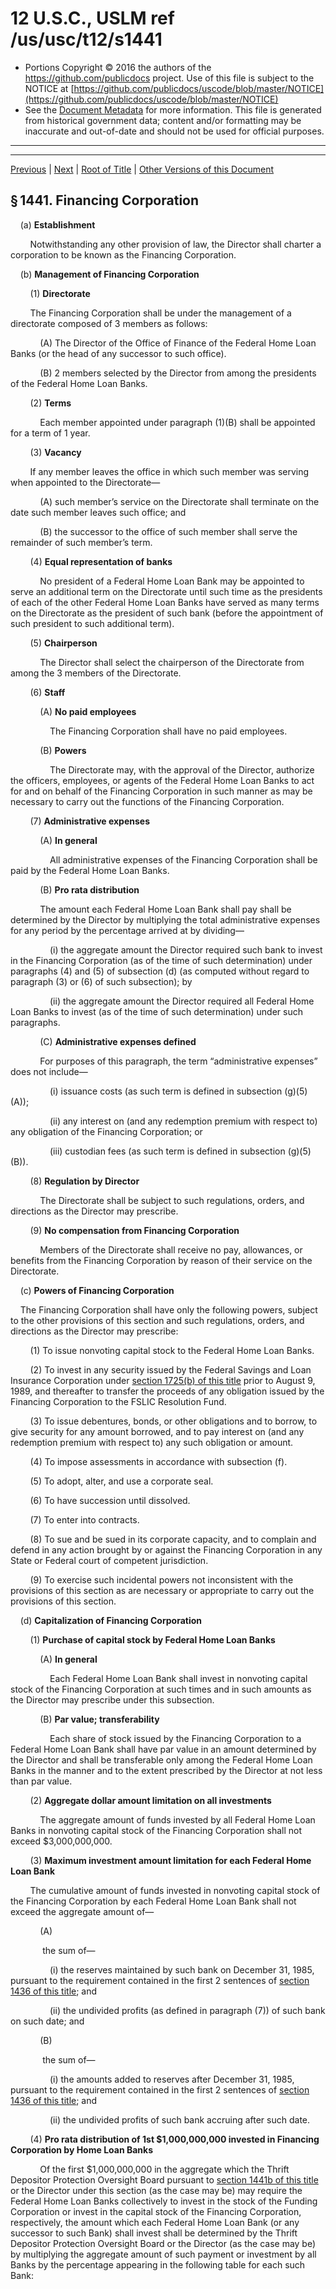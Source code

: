 ---
---

# 12 U.S.C., USLM ref /us/usc/t12/s1441

* Portions Copyright © 2016 the authors of the https://github.com/publicdocs project.
  Use of this file is subject to the NOTICE at [https://github.com/publicdocs/uscode/blob/master/NOTICE](https://github.com/publicdocs/uscode/blob/master/NOTICE)
* See the [Document Metadata](././../../../..//README.md) for more information.
  This file is generated from historical government data; content and/or formatting may be inaccurate and out-of-date and should not be used for official purposes.

----------
----------

[Previous](./../../../..//us/usc/t12/ch11/m__us_usc_t12_s1440a.md) | [Next](./../../../..//us/usc/t12/ch11/m__us_usc_t12_s1441a.md) | [Root of Title](./../../../../) | [Other Versions of this Document](https://publicdocs.github.io/go/links?ns=uslm&ref=%2Fus%2Fusc%2Ft12%2Fs1441)

## § 1441. Financing Corporation

    (a) __Establishment__ 

        Notwithstanding any other provision of law, the Director shall charter a corporation to be known as the Financing Corporation.

    (b) __Management of Financing Corporation__ 

        (1) __Directorate__ 

        The Financing Corporation shall be under the management of a directorate composed of 3 members as follows:

            (A) The Director of the Office of Finance of the Federal Home Loan Banks (or the head of any successor to such office).

            (B) 2 members selected by the Director from among the presidents of the Federal Home Loan Banks.

        (2) __Terms__ 

            Each member appointed under paragraph (1)(B) shall be appointed for a term of 1 year.

        (3) __Vacancy__ 

        If any member leaves the office in which such member was serving when appointed to the Directorate—

            (A) such member’s service on the Directorate shall terminate on the date such member leaves such office; and

            (B) the successor to the office of such member shall serve the remainder of such member’s term.

        (4) __Equal representation of banks__ 

            No president of a Federal Home Loan Bank may be appointed to serve an additional term on the Directorate until such time as the presidents of each of the other Federal Home Loan Banks have served as many terms on the Directorate as the president of such bank (before the appointment of such president to such additional term).

        (5) __Chairperson__ 

            The Director shall select the chairperson of the Directorate from among the 3 members of the Directorate.

        (6) __Staff__ 

            (A) __No paid employees__ 

                The Financing Corporation shall have no paid employees.

            (B) __Powers__ 

                The Directorate may, with the approval of the Director, authorize the officers, employees, or agents of the Federal Home Loan Banks to act for and on behalf of the Financing Corporation in such manner as may be necessary to carry out the functions of the Financing Corporation.

        (7) __Administrative expenses__ 

            (A) __In general__ 

                All administrative expenses of the Financing Corporation shall be paid by the Federal Home Loan Banks.

            (B) __Pro rata distribution__ 

            The amount each Federal Home Loan Bank shall pay shall be determined by the Director by multiplying the total administrative expenses for any period by the percentage arrived at by dividing—

                (i) the aggregate amount the Director required such bank to invest in the Financing Corporation (as of the time of such determination) under paragraphs (4) and (5) of subsection (d) (as computed without regard to paragraph (3) or (6) of such subsection); by

                (ii) the aggregate amount the Director required all Federal Home Loan Banks to invest (as of the time of such determination) under such paragraphs.

            (C) __Administrative expenses defined__ 

            For purposes of this paragraph, the term “administrative expenses” does not include—

                (i) issuance costs (as such term is defined in subsection (g)(5)(A));

                (ii) any interest on (and any redemption premium with respect to) any obligation of the Financing Corporation; or

                (iii) custodian fees (as such term is defined in subsection (g)(5)(B)).

        (8) __Regulation by Director__ 

            The Directorate shall be subject to such regulations, orders, and directions as the Director may prescribe.

        (9) __No compensation from Financing Corporation__ 

            Members of the Directorate shall receive no pay, allowances, or benefits from the Financing Corporation by reason of their service on the Directorate.

    (c) __Powers of Financing Corporation__ 

    The Financing Corporation shall have only the following powers, subject to the other provisions of this section and such regulations, orders, and directions as the Director may prescribe:

        (1) To issue nonvoting capital stock to the Federal Home Loan Banks.

        (2) To invest in any security issued by the Federal Savings and Loan Insurance Corporation under [section 1725(b) of this title][/us/usc/t12/s1725/b] prior to August 9, 1989, and thereafter to transfer the proceeds of any obligation issued by the Financing Corporation to the FSLIC Resolution Fund.

        (3) To issue debentures, bonds, or other obligations and to borrow, to give security for any amount borrowed, and to pay interest on (and any redemption premium with respect to) any such obligation or amount.

        (4) To impose assessments in accordance with subsection (f).

        (5) To adopt, alter, and use a corporate seal.

        (6) To have succession until dissolved.

        (7) To enter into contracts.

        (8) To sue and be sued in its corporate capacity, and to complain and defend in any action brought by or against the Financing Corporation in any State or Federal court of competent jurisdiction.

        (9) To exercise such incidental powers not inconsistent with the provisions of this section as are necessary or appropriate to carry out the provisions of this section.

    (d) __Capitalization of Financing Corporation__ 

        (1) __Purchase of capital stock by Federal Home Loan Banks__ 

            (A) __In general__ 

                Each Federal Home Loan Bank shall invest in nonvoting capital stock of the Financing Corporation at such times and in such amounts as the Director may prescribe under this subsection.

            (B) __Par value; transferability__ 

                Each share of stock issued by the Financing Corporation to a Federal Home Loan Bank shall have par value in an amount determined by the Director and shall be transferable only among the Federal Home Loan Banks in the manner and to the extent prescribed by the Director at not less than par value.

        (2) __Aggregate dollar amount limitation on all investments__ 

            The aggregate amount of funds invested by all Federal Home Loan Banks in nonvoting capital stock of the Financing Corporation shall not exceed $3,000,000,000.

        (3) __Maximum investment amount limitation for each Federal Home Loan Bank__ 

        The cumulative amount of funds invested in nonvoting capital stock of the Financing Corporation by each Federal Home Loan Bank shall not exceed the aggregate amount of—

            (A)

             the sum of—

                (i) the reserves maintained by such bank on December 31, 1985, pursuant to the requirement contained in the first 2 sentences of [section 1436 of this title][/us/usc/t12/s1436]; and

                (ii) the undivided profits (as defined in paragraph (7)) of such bank on such date; and

            (B)

             the sum of—

                (i) the amounts added to reserves after December 31, 1985, pursuant to the requirement contained in the first 2 sentences of [section 1436 of this title][/us/usc/t12/s1436]; and

                (ii) the undivided profits of such bank accruing after such date.

        (4) __Pro rata distribution of 1st $1,000,000,000 invested in Financing Corporation by Home Loan Banks__ 

            Of the first $1,000,000,000 in the aggregate which the Thrift Depositor Protection Oversight Board pursuant to [section 1441b of this title][/us/usc/t12/s1441b] or the Director under this section (as the case may be) may require the Federal Home Loan Banks collectively to invest in the stock of the Funding Corporation or invest in the capital stock of the Financing Corporation, respectively, the amount which each Federal Home Loan Bank (or any successor to such Bank) shall invest shall be determined by the Thrift Depositor Protection Oversight Board or the Director (as the case may be) by multiplying the aggregate amount of such payment or investment by all Banks by the percentage appearing in the following table for each such Bank:

<table>

              <tr>

                <td>   </td>

  </tr>

              <tr>

                <td> 

            Bank  </td>

                <td> 

            Percentage  </td>

  </tr>

              <tr>

                <td> 

            Federal Home Loan Bank of Boston  </td>

                <td> 

            1.8629  </td>

  </tr>

              <tr>

                <td> 

            Federal Home Loan Bank of New York  </td>

                <td> 

            9.1006  </td>

  </tr>

              <tr>

                <td> 

            Federal Home Loan Bank of Pittsburgh  </td>

                <td> 

            4.2702  </td>

  </tr>

              <tr>

                <td> 

            Federal Home Loan Bank of Atlanta  </td>

                <td> 

            14.4007  </td>

  </tr>

              <tr>

                <td> 

            Federal Home Loan Bank of Cincinnati  </td>

                <td> 

            8.2653  </td>

  </tr>

              <tr>

                <td> 

            Federal Home Loan Bank of Indianapolis  </td>

                <td> 

            5.2863  </td>

  </tr>

              <tr>

                <td> 

            Federal Home Loan Bank of Chicago  </td>

                <td> 

            9.6886  </td>

  </tr>

              <tr>

                <td> 

            Federal Home Loan Bank of Des Moines  </td>

                <td> 

            6.9301  </td>

  </tr>

              <tr>

                <td> 

            Federal Home Loan Bank of Dallas  </td>

                <td> 

            8.8181  </td>

  </tr>

              <tr>

                <td> 

            Federal Home Loan Bank of Topeka  </td>

                <td> 

            5.2706  </td>

  </tr>

              <tr>

                <td> 

            Federal Home Loan Bank of San Francisco  </td>

                <td> 

            19.9644  </td>

  </tr>

              <tr>

                <td> 

            Federal Home Loan Bank of Seattle  </td>

                <td> 

            6.1422  </td>

  </tr>

            </table>

        (5) __Pro rata distribution of amounts required to be invested in excess of $1,000,000,000__ 

        With respect to any amount in excess of the $1,000,000,000 amount referred to in paragraph (4) which the Director may require the Federal Home Loan Banks to invest in capital stock of the Financing Corporation under this subsection, the amount which each Federal Home Loan Bank (or any successor to such bank) shall invest shall be determined by the Director by multiplying such excess amount by the percentage arrived at by dividing—

            (A) the sum of the total assets (as of the most recent December 31) held by all Savings Association Insurance Fund members which are members of such bank; by

            (B) the sum of the total assets (as of such date) held by all Savings Association Insurance Fund members which are members of any Federal Home Loan Bank.

        (6) __Special provisions relating to maximum amount limitations__ 

            (A) __In general__ 

            If the amount any Federal Home Loan Bank is required to invest in capital stock of the Financing Corporation pursuant to a determination by the Director under paragraph (5) (or under subparagraph (B) of this paragraph) exceeds the maximum investment amount applicable with respect to such bank under paragraph (3) at the time of such determination (hereinafter in this paragraph referred to as the “excess amount”)—

                (i) the Director shall require each remaining Federal Home Loan Bank to invest (in addition to the amount determined under paragraph (5) for such remaining bank and subject to the maximum investment amount applicable with respect to such remaining bank under paragraph (3) at the time of such determination) in such capital stock on behalf of the bank in the amount determined under subparagraph (B);

                (ii) the Director shall require the bank to subsequently purchase the excess amount of capital stock from the remaining banks in the manner described in subparagraph (C); and

                (iii) the requirements contained in subparagraphs (D) and (E) relating to the use of net earnings shall apply to such bank until the bank has purchased all of the excess amount of capital stock.

            (B) __Allocation of excess amount among remaining Home Loan Banks__ 

            The amount each remaining Federal Home Loan Bank shall be required to invest under subparagraph (A)(i) is the amount determined by the Director by multiplying the excess amount by the percentage arrived at by dividing—

                (i) the amount of capital stock of the Financing Corporation held by such remaining bank at the time of such determination; by

                (ii) the aggregate amount of such stock held by all remaining banks at such time.

            (C) __Purchase procedure__ 

                The bank on whose behalf an investment in capital stock is made under subparagraph (A)(i) shall purchase, annually and at the issuance price, from each remaining bank an amount of such stock determined by the Director by multiplying the amount available for such purchases (at the time of such determination) by the percentage determined under subparagraph (B) with respect to such remaining bank until the aggregate amount of such capital stock has been purchased by the bank.

            (D) __Limitation on dividends__ 

                The amount of dividends which may be paid for any year by a bank on whose behalf an investment is made under subparagraph (A)(i) shall not exceed an amount equal to ½ of the net earnings of the bank for the year.

            (E) __Transfer to account for purchase of stock required__ 

                Of the net earnings for any year of a bank on whose behalf an investment is made under subparagraph (A)(i), such amount as is necessary to make the purchases of stock required under subparagraph (A)(ii) shall be placed in a reserve account (established in such manner as the Director shall prescribe by regulations) the balance in which shall be available only for such purchases.

        (7) __Undivided profits defined__ 

        For purposes of paragraph (3), the term “undivided profits” means retained earnings minus the sum of—

            (A) that portion required to be added to reserves maintained pursuant to the first two sentences of [section 1436 of this title][/us/usc/t12/s1436]; and

            (B) the dollar amounts held by the respective Federal Home Loan Banks in special dividend stabilization reserves on December 31, 1985, as determined under the following table:

<table>

              <tr>

                <td>   </td>

  </tr>

              <tr>

                <td> 

            Bank  </td>

                <td> 

            Dollar amount  </td>

  </tr>

              <tr>

                <td> 

            Federal Home Loan Bank of Boston  </td>

                <td> 

            $3.2 million  </td>

  </tr>

              <tr>

                <td> 

            Federal Home Loan Bank of New York  </td>

                <td> 

            7.7 million  </td>

  </tr>

              <tr>

                <td> 

            Federal Home Loan Bank of Pittsburgh  </td>

                <td> 

            5.2 million  </td>

  </tr>

              <tr>

                <td> 

            Federal Home Loan Bank of Atlanta  </td>

                <td> 

            12.3 million  </td>

  </tr>

              <tr>

                <td> 

            Federal Home Loan Bank of Cincinnati  </td>

                <td> 

            5.9 million  </td>

  </tr>

              <tr>

                <td> 

            Federal Home Loan Bank of Indianapolis  </td>

                <td> 

            37.4 million  </td>

  </tr>

              <tr>

                <td> 

            Federal Home Loan Bank of Chicago  </td>

                <td> 

            6.0 million  </td>

  </tr>

              <tr>

                <td> 

            Federal Home Loan Bank of Des Moines  </td>

                <td> 

            32.7 million  </td>

  </tr>

              <tr>

                <td> 

            Federal Home Loan Bank of Dallas  </td>

                <td> 

            45.0 million  </td>

  </tr>

              <tr>

                <td> 

            Federal Home Loan Bank of Topeka  </td>

                <td> 

            13.7 million  </td>

  </tr>

              <tr>

                <td> 

            Federal Home Loan Bank of San Francisco  </td>

                <td> 

            21.9 million  </td>

  </tr>

              <tr>

                <td> 

            Federal Home Loan Bank of Seattle  </td>

                <td> 

            33.6 million  </td>

  </tr>

            </table>

    (e) __Obligations of Financing Corporation__ 

        (1) __Limitation on amount of outstanding obligations__ 

        The aggregate amount of obligations of the Financing Corporation which may be outstanding at any time (as determined by the Director) shall not exceed the lesser of—

            (A)

             an amount equal to the greater of—

                (i) 5 times the amount of the nonvoting capital stock of the Financing Corporation which is outstanding at such time; or

                (ii) the sum of the face amounts (the amount of principal payable at maturity) of securities described in subsection (g)(2) which are held at such time in the segregated account established pursuant to such subsection; or

            (B) $10,825,000,000.

        (2) __Termination of borrowing authority__ 

            No obligation of the Financing Corporation shall be issued after December 12, 1991.

        (3) __Limitation on term of obligations__ 

        No obligation of the Financing Corporation may be issued which matures—

            (A) more than 30 years after the date of issue; or

            (B) after December 31, 2026.

        (4) __Investment of United States funds in obligations__ 

            Obligations issued under this section by the Financing Corporation with the approval of the Director shall be lawful investments, and may be accepted as security, for all fiduciary, trust, and public funds the investment or deposit of which shall be under the authority or control of the United States or any officer of the United States.

        (5) __Market for obligations__ 

            All persons having the power to invest in, sell, underwrite, purchase for their own accounts, accept as security, or otherwise deal in obligations of the Federal Home Loan Banks shall also have the power to do so with respect to obligations of the Financing Corporation.

        (6) __No full faith and credit of the United States__ 

            Obligations of the Financing Corporation and the interest payable on such obligations shall not be obligations of, or guaranteed as to principal or interest by, the Federal Home Loan Banks, the United States, or the FSLIC Resolution Fund and the obligations shall so plainly state.

        (7) __Tax exempt status__ 

            (A) __In general__ 

                Except as provided in subparagraph (B), obligations of the Financing Corporation shall be exempt from tax both as to principal and interest to the same extent as any obligation of a Federal Home Loan Bank is exempt from tax under [section 1433 of this title][/us/usc/t12/s1433].

            (B) __Exception__ 

                The Financing Corporation, like the Federal Home Loan Banks, shall be treated as an agency of the United States for purposes of the first sentence of [section 3124(b) of title 31][/us/usc/t31/s3124/b] (relating to determination of tax status of interest on obligations).

        (8) __Obligations are exempt securities__ 

            Notwithstanding paragraph (7), <sup>\[1\]</sup>  <sup><sup> 1 So in original. Probably should refer to paragraph (6) in view of the renumbering of paragraph (7) as (6) by [Pub. L. 101–73][/us/pl/101/73]. </sup></sup>  obligations of the Financing Corporation shall be deemed to be exempt securities (within the meaning of laws administered by the Securities and Exchange Commission) to the same extent as securities which are direct obligations of the United States or are guaranteed as to principal or interest by the United States.

        (9) __Minority participation in public offerings__ 

            The Chairperson of the Director  <sup>\[2\]</sup>  <sup><sup> 2 So in original. See 2008 Amendment note below. </sup></sup>  and the Directorate shall ensure that minority owned or controlled commercial banks, investment banking firms, underwriters, and bond counsels throughout the United States have an opportunity to participate to a significant degree in any public offering of obligations issued under this section.

    (f) __Sources of funds for interest payments; Financing Corporation assessment authority__ 

    The Financing Corporation shall obtain funds for anticipated interest payments, issuance costs, and custodial fees on obligations issued hereunder from the following sources:

        (1) __Preenactment assessments__ 

            The Financing Corporation assessments which were assessed on insured institutions pursuant to this section as in effect prior to August 9, 1989.

        (2) __New assessment authority__ 

            In addition to the amounts obtained pursuant to paragraph (1), the Financing Corporation, with the approval of the Board  <sup>\[3\]</sup>  <sup><sup> 3 See 2008 Amendment note below. </sup></sup>  of Directors of the Federal Deposit Insurance Corporation, shall assess against each insured depository institution an assessment (in the same manner as assessments are assessed against such institutions by the Federal Deposit Insurance Corporation under [section 1817 of this title][/us/usc/t12/s1817]).

        (3) __Receivership proceeds__ 

            To the extent the amounts available pursuant to paragraphs (1) and (2) are insufficient to cover the amount of interest payments, issuance costs, and custodial fees, and if the funds are not required by the Resolution Funding Corporation to provide funds for the Funding Corporation Principal Fund under [section 1441b of this title][/us/usc/t12/s1441b], the Federal Deposit Insurance Corporation shall transfer to the Financing Corporation, from the liquidating dividends and payments made on claims received by the FSLIC Resolution Fund (established under [section 1821a of this title][/us/usc/t12/s1821a]) from receiverships, the remaining amount of funds necessary for the Financing Corporation to make interest payments.

    (g) __Use and disposition of assets of Financing Corporation not invested in FSLIC__ 

        (1) __In general__ 

        Subject to such regulations, restrictions, and limitations as may be prescribed by the Director, assets of the Financing Corporation, which are not invested in capital certificates or capital stock issued by the Federal Savings and Loan Insurance Corporation under [section 1725(b)(1)(A) of this title][/us/usc/t12/s1725/b/1/A] before August 9, 1989, and after August 9, 1989, in capital certificates issued by the FSLIC Resolution Fund, shall be invested in—

            (A) direct obligations of the United States;

            (B) obligations, participations, or other instruments of, or issued by, the Federal National Mortgage Association or the Government National Mortgage Association;

            (C) mortgages, obligations, or other securities for sale by, or which have been disposed of by, the Federal Home Loan Mortgage Corporation under section 1454 or 1455 of this title; or

            (D) any other security in which it is lawful for fiduciary and trust funds to be invested under the laws of any State.

        (2) __Segregated account for zero coupon instruments held to assure payment of principal__ 

        The Financing Corporation shall invest in, and hold in a segregated account, noninterest bearing instruments—

            (A) which are securities described in paragraph (1); and

            (B) the total of the face amounts (the amount of principal payable at maturity) of which is approximately equal to the aggregate amount of principal on the obligations of the Financing Corporation,

            to assure the repayment of principal on obligations of the Financing Corporation. For purposes of the foregoing, the Financing Corporation shall be deemed to hold noninterest bearing instruments that it lends temporarily to primary United States Treasury dealers in order to enhance market liquidity and facilitate deliveries, provided that United States Treasury securities of equal or greater value have been delivered as collateral.

        (3) __Dollar amount limitation on investment in zero coupon instruments for segregated account__ 

            The aggregate amount invested by the Financing Corporation under paragraph (2) shall not exceed $2,200,000,000 (as determined on the basis of the purchase price).

        (4) __Exception for payment of issuance costs, interest, and custodian fees__ 

        Notwithstanding the requirements of paragraph (1), the assets of the Financing Corporation referred to in paragraph (1) which are not invested under paragraph (2) may be used to pay—

            (A) issuance costs;

            (B) any interest on (and any redemption premium with respect to) any obligation of the Financing Corporation; and

            (C) custodian fees.

        (5) __Definitions__ 

        For purposes of this subsection—

            (A) __Issuance costs__ 

            The term “issuance costs”—

                (i) means issuance fees and commissions incurred by the Financing Corporation in connection with the issuance or servicing of any obligation of the Financing Corporation; and

                (ii) includes legal and accounting expenses, trustee and fiscal and paying agent charges, costs incurred in connection with preparing and printing offering materials, and advertising expenses, to the extent that any such cost or expense is incurred by the Financing Corporation in connection with issuing any obligation.

            (B) __Custodian fees__ 

            The term “custodian fee” means—

                (i) any fee incurred by the Financing Corporation in connection with the transfer of any security to, or the maintenance of any security in, the segregated account established under paragraph (2); and

                (ii) any other expense incurred by the Financing Corporation in connection with the establishment or maintenance of such account.

    (h) __Miscellaneous provisions relating to Financing Corporation__ 

        (1) __Treatment for certain purposes__ 

            Except as provided in subsection (e)(8)(B), the Financing Corporation shall be treated as a Federal Home Loan Bank for purposes of sections 1433 and 1443 of this title.

        (2) __Federal Reserve banks as depositaries and fiscal agents__ 

            The Federal Reserve banks are authorized to act as depositaries for or fiscal agents or custodians of the Financing Corporation.

        (3) __Applicability of certain provisions relating to Government corporation__ 

            Notwithstanding the fact that no Government funds may be invested in the Financing Corporation, the Financing Corporation shall be treated, for purposes of sections 9105, <sup>\[4\]</sup>  <sup><sup> 4 See References in Text note below. </sup></sup>  9107, and 9108 of title 31, as a mixed-ownership Government corporation which has capital of the Government.

    (i) __Termination of Financing Corporation__ 

        (1) __In general__ 

        The Financing Corporation shall be dissolved, as soon as practicable, after the earlier of—

            (A) the maturity and full payment of all obligations issued by the Financing Corporation pursuant to this section; or

            (B) December 31, 2026.

        (2) __Director authority to conclude the affairs of Financing Corporation__ 

            Effective on the date of the dissolution of the Financing Corporation under paragraph (1), the Director may exercise, on behalf of the Financing Corporation, any power of the Financing Corporation which the Director determines to be necessary to settle and conclude the affairs of the Financing Corporation.

    (j) __Regulations__ 

        The Director may prescribe such regulations as may be necessary to carry out the provisions of this section, including regulations defining terms used in this section.

    (k) __Definitions__ 

    For purposes of this section, the following definitions shall apply:

        (1) __Directorate__ 

            The term “Directorate” means the directorate established in the manner provided in subsection (b)(1) to manage the Financing Corporation.

        (2) __Net earnings__ 

            The term “net earnings” means net earnings without reduction for any chargeoffs or expenses incurred by a Bank in connection with the purchase of capital stock of the Financing Corporation or the purchase of stock of the Funding Corporation required by the Thrift Depositor Protection Oversight Board under subsections (e) and (f) of [section 1441b of this title][/us/usc/t12/s1441b].

        (3) __Insured depository institution__ 

            The term “insured depository institution” has the same meaning as in [section 1813 of this title][/us/usc/t12/s1813]  <sup>\[5\]</sup>  <sup><sup> 5 So in original. Probably should be followed by a period. </sup></sup> 

([July 22, 1932, ch. 522, § 21][/us/act/1932-07-22/ch522/s21], as added [Pub. L. 100–86, title III, § 302][/us/pl/100/86/s302], Aug. 10, 1987, [101 Stat. 585][/us/stat/101/585]; amended [Pub. L. 101–73, title V, § 512][/us/pl/101/73/s512], title VII, §§ 701(b)(2), 713, Aug. 9, 1989, [103 Stat. 406][/us/stat/103/406], 412, 419; [Pub. L. 102–233, title I, § 104][/us/pl/102/233/s104], title III, § 302(b), Dec. 12, 1991, [105 Stat. 1762][/us/stat/105/1762], 1767; [Pub. L. 102–550, title XVI, § 1611(c)][/us/pl/102/550/s1611/c], Oct. 28, 1992, [106 Stat. 4090][/us/stat/106/4090]; [Pub. L. 104–208, div. A, title II, § 2703(a)][/us/pl/104/208/s2703/a], Sept. 30, 1996, [110 Stat. 3009–485][/us/stat/110/3009-485]; [Pub. L. 109–173, § 9(d)(2)][/us/pl/109/173/s9/d/2], Feb. 15, 2006, [119 Stat. 3616][/us/stat/119/3616]; [Pub. L. 110–289, div. A, title II, § 1204(6)][/us/pl/110/289/s1204/6], (8), (12), July 30, 2008, [122 Stat. 2786][/us/stat/122/2786].)

 __References in Text__ 

    [Section 1725 of this title][/us/usc/t12/s1725], referred to in subsecs. (c)(2), (e)(2)(A), and (g)(1), was repealed by [Pub. L. 101–73, title IV, § 407][/us/pl/101/73/s407], Aug. 9, 1989, [103 Stat. 363][/us/stat/103/363].

    [Section 9105 of title 31][/us/usc/t31/s9105], referred to in subsec. (h)(3), was amended generally by [Pub. L. 101–576, title III, § 305][/us/pl/101/576/s305], Nov. 15, 1990, [104 Stat. 2853][/us/stat/104/2853], and, as so amended, no longer contains provisions relating to mixed-ownership Government corporations having capital of the Government.

 __Prior Provisions__ 

    A prior section 1441, [act July 22, 1932, ch. 522, § 21][/us/act/1932-07-22/ch522/s21], [47 Stat. 738][/us/stat/47/738], related to unlawful acts and penalties, prior to repeal by [act June 25, 1948, ch. 645, § 21][/us/act/1948-06-25/ch645/s21], [62 Stat. 862][/us/stat/62/862], eff. Sept. 1, 1948. See sections 433, 493, 657, 659, 660, 709, 1006, 1014, and 2117 of Title 18, Crimes and Criminal Procedure.

 __Amendments__ 

    2008—[Pub. L. 110–289, § 1204(12)][/us/pl/110/289/s1204/12], substituted “Director” for “Federal Housing Finance Board” wherever appearing in subsecs. (a), (b)(1)(B), (6)(B), (7)(B), (8), (c), (d), (e)(1), (4), (9), (g), (i), and (j).

    Subsec. (b)(5). [Pub. L. 110–289, § 1204(6)][/us/pl/110/289/s1204/6], substituted “Director” for “Chairperson of the Federal Housing Finance Board”.

    Subsec. (f)(2). [Pub. L. 110–289, § 1204(8)][/us/pl/110/289/s1204/8], which directed amendment of the Federal Home Loan Bank Act (this chapter) by substituting “the Director” for “the Board” wherever appearing, was not executed to subsec. (f)(2) to reflect the probable intent of Congress.

    2006—Subsec. (f)(2). [Pub. L. 109–173, § 9(d)(2)(A)][/us/pl/109/173/s9/d/2/A], struck out before period at end “, except that—

    “(A) the assessments imposed on insured depository institutions with respect to any BIF-assessable deposit shall be assessed at a rate equal to ⅕ of the rate of the assessments imposed on insured depository institutions with respect to any SAIF-assessable deposit; and

    “(B) no limitation under clause (i) or (iii) of section 7(b)(2)(A) of the Federal Deposit Insurance Act shall apply for purposes of this paragraph.”

    Subsec. (k)(4). [Pub. L. 109–173, § 9(d)(2)(B)][/us/pl/109/173/s9/d/2/B], struck out heading and text of par. (4). Text read as follows:

    “(A) BIF-assessable deposits.—The term ‘BIF-assessable deposit’ means a deposit that is subject to assessment for purposes of the Bank Insurance Fund under the Federal Deposit Insurance Act (including a deposit that is treated as a deposit insured by the Bank Insurance Fund under section 5(d)(3) of the Federal Deposit Insurance Act).

    “(B) SAIF-assessable deposit.—The term ‘SAIF-assessable deposit’ has the meaning given to such term in section 2710 of the Deposit Insurance Funds Act of 1996.”

    1996—Subsec. (f)(2). [Pub. L. 104–208, § 2703(a)(1)(A)][/us/pl/104/208/s2703/a/1/A], in introductory provisions, substituted “In addition to the amounts obtained pursuant to paragraph (1),” for “To the extent the amounts available pursuant to paragraph (1) are insufficient to cover the amount of interest payments, issuance costs, and custodial fees,”, “insured depository institution” for “Savings Association Insurance Fund member”, and “against such institutions” for “against such members”.

    Subsec. (f)(2)(A) to (C). [Pub. L. 104–208, § 2703(a)(1)(B)][/us/pl/104/208/s2703/a/1/B], added subpars. (A) and (B) and struck out former subpars. (A) to (C) which read as follows:

    “(A) the sum of—

    “(i) the amount assessed under this paragraph; and

    “(ii) the amount assessed by the Funding Corporation under [section 1441b of this title][/us/usc/t12/s1441b];

    shall not exceed the amount authorized to be assessed against Savings Association Insurance Fund members pursuant to [section 1817 of this title][/us/usc/t12/s1817];

    “(B) the Financing Corporation shall have first priority to make the assessment; and

    “(C) the amount of the applicable assessment determined under such [section 1817 of this title][/us/usc/t12/s1817] shall be reduced by the sum described in subparagraph (A) of this paragraph.”

    Subsec. (k). [Pub. L. 104–208, § 2703(a)(2)(A)][/us/pl/104/208/s2703/a/2/A], substituted “section, the following definitions shall apply:” for “section—” in introductory provisions.

    Subsec. (k)(1). [Pub. L. 104–208, § 2703(a)(2)(B)][/us/pl/104/208/s2703/a/2/B], (C), redesignated par. (2) as (1) and struck out heading and text of former par. (1). Text read as follows: “The term ‘Savings Association Insurance Fund member’ means a savings association which is a Savings Association Insurance Fund member as defined by section 7(l) of the Federal Deposit Insurance Act.”

    Subsec. (k)(2) to (4). [Pub. L. 104–208, § 2703(a)(2)(C)][/us/pl/104/208/s2703/a/2/C], (D), added pars. (3) and (4) and redesignated former pars. (2) and (3) as (1) and (2), respectively.

    1992—Subsec. (e)(2). [Pub. L. 102–550][/us/pl/102/550] made technical amendment to reference to December 12, 1991, to correct reference to corresponding provisions of original act.

    1991—Subsec. (d)(4). [Pub. L. 102–233, § 302(b)][/us/pl/102/233/s302/b], substituted “Thrift Depositor Protection Oversight Board” for “Oversight Board” in two places.

    Subsec. (e)(2). [Pub. L. 102–233, § 104][/us/pl/102/233/s104], amended par. (2) generally, substituting provisions setting forth termination date of Financing Corporation borrowing authority for provisions relating to investment of proceeds of obligations of such Corporation.

    Subsec. (k)(3). [Pub. L. 102–233, § 302(b)][/us/pl/102/233/s302/b], substituted “Thrift Depositor Protection Oversight Board” for “Oversight Board”.

    1989—Subsec. (a). [Pub. L. 101–73, § 512(2)][/us/pl/101/73/s512/2], substituted “Federal Housing Finance Board” for “Board”.

    Subsec. (b)(1)(B). [Pub. L. 101–73, § 512(2)][/us/pl/101/73/s512/2], substituted “Federal Housing Finance Board” for “Federal Home Loan Bank Board”.

    Subsec. (b)(5). [Pub. L. 101–73, § 701(b)(2)][/us/pl/101/73/s701/b/2], substituted “Chairperson” for “Chairman”.

    [Pub. L. 101–73, § 512(2)][/us/pl/101/73/s512/2], substituted “Federal Housing Finance Board” for “Federal Home Loan Bank Board”.

    Subsecs. (b)(6)(B), (7)(B), (8), (c). [Pub. L. 101–73, § 512(2)][/us/pl/101/73/s512/2], substituted “Federal Housing Finance Board” for “Board” wherever appearing.

    Subsec. (c)(2). [Pub. L. 101–73, § 512(3)][/us/pl/101/73/s512/3], inserted “prior to August 9, 1989, and thereafter to transfer the proceeds of any obligation issued by the Financing Corporation to the FSLIC Resolution Fund”.

    Subsec. (c)(9). [Pub. L. 101–73, § 512(4)][/us/pl/101/73/s512/4], struck out “or [section 1725(b) of this title][/us/usc/t12/s1725/b]” after “with the provisions of this section”.

    Subsec. (d)(1). [Pub. L. 101–73, § 512(2)][/us/pl/101/73/s512/2], substituted “Federal Housing Finance Board” for “Board” wherever appearing.

    Subsec. (d)(4). [Pub. L. 101–73, § 512(5)][/us/pl/101/73/s512/5], amended generally the portion of par. (4) appearing before the table. Prior to amendment, such portion read as follows: “With respect to the first $1,000,000,000 which the Board may require the Federal Home Loan Banks to invest in capital stock of the Financing Corporation under this subsection, the amount which each Federal Home Loan Bank (or any successor to such bank) shall invest shall be determined by the Board by applying to the total amount of such investment by all such banks the percentage appearing in the following table for each such bank:”.

    Subsec. (d)(5). [Pub. L. 101–73, § 512(6)][/us/pl/101/73/s512/6], substituted “the $1,000,000,000 amount referred to in paragraph (4) which the Federal Housing Finance Board” for “$1,000,000,000 which the Board”.

    [Pub. L. 101–73, § 512(2)][/us/pl/101/73/s512/2], substituted “by the Federal Housing Finance Board” for “by the Board”.

    Subsec. (d)(5)(A), (B). [Pub. L. 101–73, § 512(1)][/us/pl/101/73/s512/1], which directed the amendment of this section by substituting “Savings Association Insurance Fund member” for “insured institution” wherever appearing, was executed by substituting “Savings Association Insurance Fund members” for “insured institutions”, as the probable intent of Congress.

    Subsec. (d)(6)(A). [Pub. L. 101–73, § 512(2)][/us/pl/101/73/s512/2], substituted “Federal Housing Finance Board” for “Board” in introductory provisions and in cls. (i) and (ii).

    Subsec. (d)(6)(A)(iii). [Pub. L. 101–73, § 512(7)][/us/pl/101/73/s512/7], struck out “available for dividends” after “use of net earnings”.

    Subsec. (d)(6)(B), (C). [Pub. L. 101–73, § 512(2)][/us/pl/101/73/s512/2], substituted “Federal Housing Finance Board” for “Board”.

    Subsec. (d)(6)(D). [Pub. L. 101–73, § 512(8)][/us/pl/101/73/s512/8], struck out “available for dividends” after “net earnings”.

    Subsec. (d)(6)(E). [Pub. L. 101–73, § 512(9)][/us/pl/101/73/s512/9], struck out “available for dividends” after “Of the net earnings”.

    [Pub. L. 101–73, § 512(2)][/us/pl/101/73/s512/2], substituted “Federal Housing Finance Board” for “Board”.

    Subsec. (d)(6)(F). [Pub. L. 101–73, § 512(10)][/us/pl/101/73/s512/10], struck out subpar. (F) which defined “net earnings available for dividends”.

    Subsec. (e)(1). [Pub. L. 101–73, § 512(2)][/us/pl/101/73/s512/2], substituted “Federal Housing Finance Board” for “Board”.

    Subsec. (e)(2). [Pub. L. 101–73, § 512(12)(A)][/us/pl/101/73/s512/12/A], redesignated par. (3) as (2) and struck out former par. (2) which set an annual limit on net new borrowing by the Financing Corporation.

    [Pub. L. 101–73, § 512(11)][/us/pl/101/73/s512/11], which directed amendment of par. (2)(A), was executed, as the probable intent of Congress, to the introductory text of par. (2), to par. (2)(A), and to par. (2)(B), as follows: striking out “used to” after “issued by the Financing Corporation” in the introductory text, inserting “used to” before “purchase” and inserting “prior to August 9, 1989, and thereafter transferred to the FSLIC Resolution Fund” before “; or” in subpar. (A), and by inserting “used to” before “refund” in subpar. (B).

    [Pub. L. 101–73, § 512(2)][/us/pl/101/73/s512/2], substituted “Federal Housing Finance Board” for “Board”.

    Subsec. (e)(3). [Pub. L. 101–73, § 512(12)(A)][/us/pl/101/73/s512/12/A], redesignated par. (4) as (3). Former par. (3) redesignated (2).

    Subsec. (e)(4). [Pub. L. 101–73, § 512(2)][/us/pl/101/73/s512/2], (12)(A), redesignated par. (5) as (4) and substituted “Federal Housing Finance Board” for “Board”. Former par. (4) redesignated (3).

    Subsec. (e)(5). [Pub. L. 101–73, § 512(12)(A)][/us/pl/101/73/s512/12/A], redesignated par. (6) as (5). Former par. (5) redesignated (4).

    Subsec. (e)(6). [Pub. L. 101–73, § 512(12)][/us/pl/101/73/s512/12], redesignated par. (7) as (6) and substituted “FSLIC Resolution Fund” for “Federal Savings and Loan Insurance Corporation”. Former par. (6) redesignated (5).

    Subsec. (e)(7), (8). [Pub. L. 101–73, § 512(12)(A)][/us/pl/101/73/s512/12/A], redesignated pars. (8) and (9) as (7) and (8), respectively. Former par. (7) redesignated (6).

    Subsec. (e)(9), (10). [Pub. L. 101–73][/us/pl/101/73], §§ 512(2), (12)(A), 701(b)(2), redesignated par. (10) as (9) and substituted “Chairperson” for “Chairman” and “Federal Housing Finance Board” for “Board”. Former par. (9) redesignated (8).

    Subsec. (f). [Pub. L. 101–73, § 512(13)][/us/pl/101/73/s512/13], amended subsec. (f) generally, substituting provisions enumerating various sources from which Financing Corporation shall obtain funds for anticipated interest payments, issuance costs, and custodial fees on obligations issued from preenactment assessments, new assessment authority, and receivership proceeds, for former provisions which had outlined assessment authority of Financing Corporation, setting up supplementary assessment authority, setting limits on total amount assessed, and providing for termination assessments.

    Subsec. (g)(1). [Pub. L. 101–73, § 512(14)][/us/pl/101/73/s512/14], inserted reference to before August 9, 1989, and after August 9, 1989, in capital certificates issued by the FSLIC Resolution Fund.

    [Pub. L. 101–73, § 512(2)][/us/pl/101/73/s512/2], substituted “Federal Housing Finance Board” for “Board”.

    Subsec. (g)(2). [Pub. L. 101–73, § 512(15)][/us/pl/101/73/s512/15], inserted at end “For purposes of the foregoing, the Financing Corporation shall be deemed to hold noninterest bearing instruments that it lends temporarily to primary United States Treasury dealers in order to enhance market liquidity and facilitate deliveries, provided that United States Treasury securities of equal or greater value have been delivered as collateral.”

    Subsec. (i). [Pub. L. 101–73, § 713][/us/pl/101/73/s713], redesignated subsec. (j) as (i) and struck out former subsec. (i) which related to Federal Savings and Loan Insurance Corporation Industry Advisory Committee.

    Subsec. (i)(1)(A). [Pub. L. 101–73, § 512(16)][/us/pl/101/73/s512/16], added subpar. (A) and struck out former subpar. (A) which read as follows: “the date by which all stock purchased by the Financing Corporation in the Federal Savings and Loan Insurance Corporation has been retired; or”.

    Subsec. (i)(2). [Pub. L. 101–73, § 512(2)][/us/pl/101/73/s512/2], substituted “Federal Housing Finance Board” for “Board” wherever appearing.

    Subsec. (j). [Pub. L. 101–73, § 713][/us/pl/101/73/s713], redesignated subsec. (k) as (j). Former subsec. (j) redesignated (i).

    [Pub. L. 101–73, § 512(2)][/us/pl/101/73/s512/2], substituted “Federal Housing Finance Board” for “Board”.

    Subsec. (k). [Pub. L. 101–73, § 713][/us/pl/101/73/s713], redesignated subsec. (l) as (k). Former subsec. (k) redesignated (j).

    Subsec. (k)(1). [Pub. L. 101–73, § 512(17)(A)][/us/pl/101/73/s512/17/A], substituted definition of “Savings Association Insurance Fund member” for definition of “insured institution”.

    Subsec. (k)(2). [Pub. L. 101–73, § 512(17)(B)][/us/pl/101/73/s512/17/B], redesignated par. (3) as (2) and struck out former par. (2) which defined “insured member”.

    Subsec. (k)(3), (4). [Pub. L. 101–73, § 512(10)][/us/pl/101/73/s512/10], (17)(B), added par. (4) and redesignated pars. (3) and (4) as (2) and (3), respectively.

    Subsec. (l). [Pub. L. 101–73, § 713][/us/pl/101/73/s713], redesignated subsec. (l) as (k).

 __Effective Date of 2006 Amendment__ 

    Amendment by [Pub. L. 109–173][/us/pl/109/173] effective Mar. 31, 2006, see [section 9(j) of Pub. L. 109–173][/us/pl/109/173/s9/j], set out as a note under [section 24 of this title][/us/usc/t12/s24].

 __Effective and Termination Dates of 1996 Amendment__ 

[Pub. L. 104–208, div. A, title II, § 2703(c)][/us/pl/104/208/s2703/c], Sept. 30, 1996, [110 Stat. 3009–485][/us/stat/110/3009-485], provided that:

>     “(1)  __In general__  __.—__ 

>     Subsections (a) \[amending this section\] and (c) \[probably should be (b), amending [section 1817 of this title][/us/usc/t12/s1817]\] and the amendments made by such subsections shall apply with respect to semiannual periods which begin after December 31, 1996.

>     “(2)  __Termination of certain assessment rates__  __.—__ 

>     Subparagraph (A) of section 21(f)(2) of the Federal Home Loan Bank Act \[subsec. (f)(2) of this section\] (as amended by subsection (a)) shall not apply after the earlier of—

>         “(A) December 31, 1999; or

>         “(B) the date as of which the last savings association ceases to exist.”

 __Effective Date of 1992 Amendment__ 

[Pub. L. 102–550, title XVI, § 1618][/us/pl/102/550/s1618], Oct. 28, 1992, [106 Stat. 4097][/us/stat/106/4097], provided that: 

> “Except as otherwise provided by a specific provision of this subtitle \[subtitle B (§§ 1611–1618) of title XVI of [Pub. L. 102–550][/us/pl/102/550], amending this section, sections 1441a, 1441b, 1821, 3345, and 3348 of this title and provisions set out as a note under [section 1441a of this title][/us/usc/t12/s1441a]\], the amendments made by this subtitle to the Resolution Trust Corporation Refinancing, Restructuring, and Improvement Act of 1991 \[[Pub. L. 102–233][/us/pl/102/233]; see Short Title of 1991 Amendment note set out under [section 1421 of this title][/us/usc/t12/s1421]\] and the Federal Home Loan Bank Act \[[12 U.S.C. 1421][/us/usc/t12/s1421] et seq.\] shall take effect as if such amendments had been included in the Resolution Trust Corporation Refinancing, Restructuring, and Improvement Act of 1991 \[[Pub. L. 102–233][/us/pl/102/233]\] as of the date of the enactment of such Act \[Dec. 12, 1991\].”

 __Effective Date of 1991 Amendment__ 

[Pub. L. 102–233, title III, § 318][/us/pl/102/233/s318], Dec. 12, 1991, [105 Stat. 1773][/us/stat/105/1773], provided that: 

> “The effective date of the Resolution Trust Corporation Thrift Depositor Protection Reform Act of 1991 \[title III of [Pub. L. 102–233][/us/pl/102/233], amending this section, sections 1441a, 1441b, 1786, 1818, 1821, 1833b, and 1833e of this title, sections 5313 and 5314 of Title 5, Government Organization and Employees, and section 11 of the Inspector General Act of 1978, [Pub. L. 95–452][/us/pl/95/452], set out in the Appendix to Title 5, enacting provisions set out as notes under [section 1441a of this title][/us/usc/t12/s1441a], and amending provisions set out as notes under sections 1437 and 1441a of this title\] shall be February 1, 1992.”

 __Transfer of Functions__ 

    Federal Savings and Loan Insurance Corporation abolished and functions transferred, see sections 401 to 406 of [Pub. L. 101–73][/us/pl/101/73], set out as a note under [section 1437 of this title][/us/usc/t12/s1437].

 __Abolition of Thrift Depositor Protection Oversight Board__ 

    Thrift Depositor Protection Oversight Board abolished, see section 14(a)–(d) of [Pub. L. 105–216][/us/pl/105/216], formerly set out as a note under [section 1441a of this title][/us/usc/t12/s1441a].

 __Prohibition on Deposit Shifting__ 

[Pub. L. 104–208, div. A, title II, § 2703(d)][/us/pl/104/208/s2703/d], Sept. 30, 1996, [110 Stat. 3009–486][/us/stat/110/3009-486], provided that:

>     “(1)  __In general__  __.—__ 

>     Effective as of the date of the enactment of this Act \[Sept. 30, 1996\] and ending on the date provided in subsection (c)(2) of this section \[set out as a note above\], the Comptroller of the Currency, the Board of Directors of the Federal Deposit Insurance Corporation, the Board of Governors of the Federal Reserve System, and the Director of the Office of Thrift Supervision shall take appropriate actions, including enforcement actions, denial of applications, or imposition of entrance and exit fees as if such transactions qualified as conversion transactions pursuant to section 5(d) of the Federal Deposit Insurance Act \[[12 U.S.C. 1815(d)][/us/usc/t12/s1815/d]\], to prevent insured depository institutions and depository institution holding companies from facilitating or encouraging the shifting of deposits from SAIF-assessable deposits to BIF-assessable deposits (as defined in section 21(k) of the Federal Home Loan Bank Act \[[12 U.S.C. 1441(k)][/us/usc/t12/s1441/k]\]) for the purpose of evading the assessments imposed on insured depository institutions with respect to SAIF-assessable deposits under section 7(b) of the Federal Deposit Insurance Act \[[12 U.S.C. 1817(b)][/us/usc/t12/s1817/b]\] and section 21(f)(2) of the Federal Home Loan Bank Act \[[12 U.S.C. 1441(f)(2)][/us/usc/t12/s1441/f/2]\].

>     “(2)  __Regulations__  __.—__ 

>     The Board of Directors of the Federal Deposit Insurance Corporation may issue regulations, including regulations defining terms used in paragraph (1), to prevent the shifting of deposits described in such paragraph.

>     “(3)  __Rule of construction__  __.—__ 

>     No provision of this subsection shall be construed as prohibiting conduct or activity of any insured depository institution which—

>         “(A) is undertaken in the ordinary course of business of such depository institution; and

>         “(B) is not directed towards the depositors of an insured depository institution affiliate (as defined in section 2(k) of the Bank Holding Company Act of 1956 \[[12 U.S.C. 1841(k)][/us/usc/t12/s1841/k]\]) of such depository institution.”

 __State Cooperative Banks Deemed Insured Institutions Under Subsection (f)(4)(F)__ 

    [Pub. L. 100–202, § 101(f)][/us/pl/100/202/s101/f] \[title III, § 301\], Dec. 22, 1987, [101 Stat. 1329–187][/us/stat/101/1329-187], 1329–211, provided that any cooperative bank established under the law of any State which was directed by the State banking authority to obtain Federal deposit insurance between Jan. 1, 1985, and Jan. 1, 1987, would be deemed to be an insured institution described in [12 U.S.C. 1441(f)(4)(F)][/us/usc/t12/s1441/f/4/F].

 __Sunset and Savings Provision__ 

[Pub. L. 100–86, title IV, § 416][/us/pl/100/86/s416], Aug. 10, 1987, [101 Stat. 623][/us/stat/101/623], provided that:

>     “(a)  __In General__  __.—__ 

>     The following provisions shall cease to be effective on the date that a notice is published in the Federal Register by the Financing Corporation pursuant to subsection (b):

>         “(1)

>          Paragraphs (2), (3), and (5) of—

>             “(A) section 9(a) of the Home Owners’ Loan Act of 1933 \[[12 U.S.C. 1467(a)(2)][/us/usc/t12/s1467/a/2], (3), (5)\]; and

>             “(B) section 415(a) of the National Housing Act \[[12 U.S.C. 1730h(a)(2)][/us/usc/t12/s1730h/a/2], (3), (5)\],

    (as added by subsections (a) and (b), respectively, of [section 402 of this title][/us/usc/t12/s402]).

    “(2) Section 10 of the Home Owners’ Loan Act of 1933 \[[12 U.S.C. 1467a][/us/usc/t12/s1467a]\] and section 416 of the National Housing Act \[[12 U.S.C. 1730i][/us/usc/t12/s1730i]\] (as added by subsections (a) and (b), respectively, of [section 404 of this title][/us/usc/t12/s404]).

    “(3) Paragraph (6) of section 406(f) of the National Housing Act \[[12 U.S.C. 1729(f)(6)][/us/usc/t12/s1729/f/6]\] (as added by [section 405 of this title][/us/usc/t12/s405]).

    “(4) Section 22A of the Federal Home Loan Bank Act \[[12 U.S.C. 1442a][/us/usc/t12/s1442a]\] (as added by [section 407(d) of this title][/us/usc/t12/s407/d]).

    “(5) [Section 411 of this title][/us/usc/t12/s411] \[[12 U.S.C. 1437][/us/usc/t12/s1437] note\].

    “(b) Notice of Completion of Net New Borrowing by Financing Corporation.—When the Financing Corporation established pursuant to section 21 of the Federal Home Loan Bank Act \[[12 U.S.C. 1441][/us/usc/t12/s1441]\] has completed all net new borrowing under such section, the Financing Corporation shall publish a notice of such fact in the Federal Register. \[Notice that the Financing Corporation had completed all net new borrowings and would issue no additional obligations after Dec. 12, 1991, was published Mar. 30, 1992, 57 F.R. 10763.\]

    “(c) Savings Provision.—The termination by subsection (a) of the effectiveness of any provision described in such subsection shall not be construed to affect or limit any authority of the Federal Home Loan Bank Board or the Federal Savings and Loan Insurance Corporation to prescribe any regulation or engage in any activity with respect to any association or insured institution under any other provision of law.”

----------

[Previous](./../../../..//us/usc/t12/ch11/m__us_usc_t12_s1440a.md) | [Next](./../../../..//us/usc/t12/ch11/m__us_usc_t12_s1441a.md) | [Root of Title](./../../../../) | [Other Versions of this Document](https://publicdocs.github.io/go/links?ns=uslm&ref=%2Fus%2Fusc%2Ft12%2Fs1441)

----------
----------

[/us/usc/t12/s1725/b]: https://publicdocs.github.io/go/links?ns=uslm&ref=%2Fus%2Fusc%2Ft12%2Fs1725%2Fb
[/us/usc/t12/s1436]: https://publicdocs.github.io/go/links?ns=uslm&ref=%2Fus%2Fusc%2Ft12%2Fs1436
[/us/usc/t12/s1436]: https://publicdocs.github.io/go/links?ns=uslm&ref=%2Fus%2Fusc%2Ft12%2Fs1436
[/us/usc/t12/s1441b]: https://publicdocs.github.io/go/links?ns=uslm&ref=%2Fus%2Fusc%2Ft12%2Fs1441b
[/us/usc/t12/s1436]: https://publicdocs.github.io/go/links?ns=uslm&ref=%2Fus%2Fusc%2Ft12%2Fs1436
[/us/usc/t12/s1433]: https://publicdocs.github.io/go/links?ns=uslm&ref=%2Fus%2Fusc%2Ft12%2Fs1433
[/us/usc/t31/s3124/b]: https://publicdocs.github.io/go/links?ns=uslm&ref=%2Fus%2Fusc%2Ft31%2Fs3124%2Fb
[/us/pl/101/73]: https://publicdocs.github.io/go/links?ns=uslm&ref=%2Fus%2Fpl%2F101%2F73
[/us/usc/t12/s1817]: https://publicdocs.github.io/go/links?ns=uslm&ref=%2Fus%2Fusc%2Ft12%2Fs1817
[/us/usc/t12/s1441b]: https://publicdocs.github.io/go/links?ns=uslm&ref=%2Fus%2Fusc%2Ft12%2Fs1441b
[/us/usc/t12/s1821a]: https://publicdocs.github.io/go/links?ns=uslm&ref=%2Fus%2Fusc%2Ft12%2Fs1821a
[/us/usc/t12/s1725/b/1/A]: https://publicdocs.github.io/go/links?ns=uslm&ref=%2Fus%2Fusc%2Ft12%2Fs1725%2Fb%2F1%2FA
[/us/usc/t12/s1441b]: https://publicdocs.github.io/go/links?ns=uslm&ref=%2Fus%2Fusc%2Ft12%2Fs1441b
[/us/usc/t12/s1813]: https://publicdocs.github.io/go/links?ns=uslm&ref=%2Fus%2Fusc%2Ft12%2Fs1813
[/us/act/1932-07-22/ch522/s21]: https://publicdocs.github.io/go/links?ns=uslm&ref=%2Fus%2Fact%2F1932-07-22%2Fch522%2Fs21
[/us/pl/100/86/s302]: https://publicdocs.github.io/go/links?ns=uslm&ref=%2Fus%2Fpl%2F100%2F86%2Fs302
[/us/stat/101/585]: https://publicdocs.github.io/go/links?ns=uslm&ref=%2Fus%2Fstat%2F101%2F585
[/us/pl/101/73/s512]: https://publicdocs.github.io/go/links?ns=uslm&ref=%2Fus%2Fpl%2F101%2F73%2Fs512
[/us/stat/103/406]: https://publicdocs.github.io/go/links?ns=uslm&ref=%2Fus%2Fstat%2F103%2F406
[/us/pl/102/233/s104]: https://publicdocs.github.io/go/links?ns=uslm&ref=%2Fus%2Fpl%2F102%2F233%2Fs104
[/us/stat/105/1762]: https://publicdocs.github.io/go/links?ns=uslm&ref=%2Fus%2Fstat%2F105%2F1762
[/us/pl/102/550/s1611/c]: https://publicdocs.github.io/go/links?ns=uslm&ref=%2Fus%2Fpl%2F102%2F550%2Fs1611%2Fc
[/us/stat/106/4090]: https://publicdocs.github.io/go/links?ns=uslm&ref=%2Fus%2Fstat%2F106%2F4090
[/us/pl/104/208/s2703/a]: https://publicdocs.github.io/go/links?ns=uslm&ref=%2Fus%2Fpl%2F104%2F208%2Fs2703%2Fa
[/us/stat/110/3009-485]: https://publicdocs.github.io/go/links?ns=uslm&ref=%2Fus%2Fstat%2F110%2F3009-485
[/us/pl/109/173/s9/d/2]: https://publicdocs.github.io/go/links?ns=uslm&ref=%2Fus%2Fpl%2F109%2F173%2Fs9%2Fd%2F2
[/us/stat/119/3616]: https://publicdocs.github.io/go/links?ns=uslm&ref=%2Fus%2Fstat%2F119%2F3616
[/us/pl/110/289/s1204/6]: https://publicdocs.github.io/go/links?ns=uslm&ref=%2Fus%2Fpl%2F110%2F289%2Fs1204%2F6
[/us/stat/122/2786]: https://publicdocs.github.io/go/links?ns=uslm&ref=%2Fus%2Fstat%2F122%2F2786
[/us/usc/t12/s1725]: https://publicdocs.github.io/go/links?ns=uslm&ref=%2Fus%2Fusc%2Ft12%2Fs1725
[/us/pl/101/73/s407]: https://publicdocs.github.io/go/links?ns=uslm&ref=%2Fus%2Fpl%2F101%2F73%2Fs407
[/us/stat/103/363]: https://publicdocs.github.io/go/links?ns=uslm&ref=%2Fus%2Fstat%2F103%2F363
[/us/usc/t31/s9105]: https://publicdocs.github.io/go/links?ns=uslm&ref=%2Fus%2Fusc%2Ft31%2Fs9105
[/us/pl/101/576/s305]: https://publicdocs.github.io/go/links?ns=uslm&ref=%2Fus%2Fpl%2F101%2F576%2Fs305
[/us/stat/104/2853]: https://publicdocs.github.io/go/links?ns=uslm&ref=%2Fus%2Fstat%2F104%2F2853
[/us/act/1932-07-22/ch522/s21]: https://publicdocs.github.io/go/links?ns=uslm&ref=%2Fus%2Fact%2F1932-07-22%2Fch522%2Fs21
[/us/stat/47/738]: https://publicdocs.github.io/go/links?ns=uslm&ref=%2Fus%2Fstat%2F47%2F738
[/us/act/1948-06-25/ch645/s21]: https://publicdocs.github.io/go/links?ns=uslm&ref=%2Fus%2Fact%2F1948-06-25%2Fch645%2Fs21
[/us/stat/62/862]: https://publicdocs.github.io/go/links?ns=uslm&ref=%2Fus%2Fstat%2F62%2F862
[/us/pl/110/289/s1204/12]: https://publicdocs.github.io/go/links?ns=uslm&ref=%2Fus%2Fpl%2F110%2F289%2Fs1204%2F12
[/us/pl/110/289/s1204/6]: https://publicdocs.github.io/go/links?ns=uslm&ref=%2Fus%2Fpl%2F110%2F289%2Fs1204%2F6
[/us/pl/110/289/s1204/8]: https://publicdocs.github.io/go/links?ns=uslm&ref=%2Fus%2Fpl%2F110%2F289%2Fs1204%2F8
[/us/pl/109/173/s9/d/2/A]: https://publicdocs.github.io/go/links?ns=uslm&ref=%2Fus%2Fpl%2F109%2F173%2Fs9%2Fd%2F2%2FA
[/us/pl/109/173/s9/d/2/B]: https://publicdocs.github.io/go/links?ns=uslm&ref=%2Fus%2Fpl%2F109%2F173%2Fs9%2Fd%2F2%2FB
[/us/pl/104/208/s2703/a/1/A]: https://publicdocs.github.io/go/links?ns=uslm&ref=%2Fus%2Fpl%2F104%2F208%2Fs2703%2Fa%2F1%2FA
[/us/pl/104/208/s2703/a/1/B]: https://publicdocs.github.io/go/links?ns=uslm&ref=%2Fus%2Fpl%2F104%2F208%2Fs2703%2Fa%2F1%2FB
[/us/usc/t12/s1441b]: https://publicdocs.github.io/go/links?ns=uslm&ref=%2Fus%2Fusc%2Ft12%2Fs1441b
[/us/usc/t12/s1817]: https://publicdocs.github.io/go/links?ns=uslm&ref=%2Fus%2Fusc%2Ft12%2Fs1817
[/us/usc/t12/s1817]: https://publicdocs.github.io/go/links?ns=uslm&ref=%2Fus%2Fusc%2Ft12%2Fs1817
[/us/pl/104/208/s2703/a/2/A]: https://publicdocs.github.io/go/links?ns=uslm&ref=%2Fus%2Fpl%2F104%2F208%2Fs2703%2Fa%2F2%2FA
[/us/pl/104/208/s2703/a/2/B]: https://publicdocs.github.io/go/links?ns=uslm&ref=%2Fus%2Fpl%2F104%2F208%2Fs2703%2Fa%2F2%2FB
[/us/pl/104/208/s2703/a/2/C]: https://publicdocs.github.io/go/links?ns=uslm&ref=%2Fus%2Fpl%2F104%2F208%2Fs2703%2Fa%2F2%2FC
[/us/pl/102/550]: https://publicdocs.github.io/go/links?ns=uslm&ref=%2Fus%2Fpl%2F102%2F550
[/us/pl/102/233/s302/b]: https://publicdocs.github.io/go/links?ns=uslm&ref=%2Fus%2Fpl%2F102%2F233%2Fs302%2Fb
[/us/pl/102/233/s104]: https://publicdocs.github.io/go/links?ns=uslm&ref=%2Fus%2Fpl%2F102%2F233%2Fs104
[/us/pl/102/233/s302/b]: https://publicdocs.github.io/go/links?ns=uslm&ref=%2Fus%2Fpl%2F102%2F233%2Fs302%2Fb
[/us/pl/101/73/s512/2]: https://publicdocs.github.io/go/links?ns=uslm&ref=%2Fus%2Fpl%2F101%2F73%2Fs512%2F2
[/us/pl/101/73/s512/2]: https://publicdocs.github.io/go/links?ns=uslm&ref=%2Fus%2Fpl%2F101%2F73%2Fs512%2F2
[/us/pl/101/73/s701/b/2]: https://publicdocs.github.io/go/links?ns=uslm&ref=%2Fus%2Fpl%2F101%2F73%2Fs701%2Fb%2F2
[/us/pl/101/73/s512/2]: https://publicdocs.github.io/go/links?ns=uslm&ref=%2Fus%2Fpl%2F101%2F73%2Fs512%2F2
[/us/pl/101/73/s512/2]: https://publicdocs.github.io/go/links?ns=uslm&ref=%2Fus%2Fpl%2F101%2F73%2Fs512%2F2
[/us/pl/101/73/s512/3]: https://publicdocs.github.io/go/links?ns=uslm&ref=%2Fus%2Fpl%2F101%2F73%2Fs512%2F3
[/us/pl/101/73/s512/4]: https://publicdocs.github.io/go/links?ns=uslm&ref=%2Fus%2Fpl%2F101%2F73%2Fs512%2F4
[/us/usc/t12/s1725/b]: https://publicdocs.github.io/go/links?ns=uslm&ref=%2Fus%2Fusc%2Ft12%2Fs1725%2Fb
[/us/pl/101/73/s512/2]: https://publicdocs.github.io/go/links?ns=uslm&ref=%2Fus%2Fpl%2F101%2F73%2Fs512%2F2
[/us/pl/101/73/s512/5]: https://publicdocs.github.io/go/links?ns=uslm&ref=%2Fus%2Fpl%2F101%2F73%2Fs512%2F5
[/us/pl/101/73/s512/6]: https://publicdocs.github.io/go/links?ns=uslm&ref=%2Fus%2Fpl%2F101%2F73%2Fs512%2F6
[/us/pl/101/73/s512/2]: https://publicdocs.github.io/go/links?ns=uslm&ref=%2Fus%2Fpl%2F101%2F73%2Fs512%2F2
[/us/pl/101/73/s512/1]: https://publicdocs.github.io/go/links?ns=uslm&ref=%2Fus%2Fpl%2F101%2F73%2Fs512%2F1
[/us/pl/101/73/s512/2]: https://publicdocs.github.io/go/links?ns=uslm&ref=%2Fus%2Fpl%2F101%2F73%2Fs512%2F2
[/us/pl/101/73/s512/7]: https://publicdocs.github.io/go/links?ns=uslm&ref=%2Fus%2Fpl%2F101%2F73%2Fs512%2F7
[/us/pl/101/73/s512/2]: https://publicdocs.github.io/go/links?ns=uslm&ref=%2Fus%2Fpl%2F101%2F73%2Fs512%2F2
[/us/pl/101/73/s512/8]: https://publicdocs.github.io/go/links?ns=uslm&ref=%2Fus%2Fpl%2F101%2F73%2Fs512%2F8
[/us/pl/101/73/s512/9]: https://publicdocs.github.io/go/links?ns=uslm&ref=%2Fus%2Fpl%2F101%2F73%2Fs512%2F9
[/us/pl/101/73/s512/2]: https://publicdocs.github.io/go/links?ns=uslm&ref=%2Fus%2Fpl%2F101%2F73%2Fs512%2F2
[/us/pl/101/73/s512/10]: https://publicdocs.github.io/go/links?ns=uslm&ref=%2Fus%2Fpl%2F101%2F73%2Fs512%2F10
[/us/pl/101/73/s512/2]: https://publicdocs.github.io/go/links?ns=uslm&ref=%2Fus%2Fpl%2F101%2F73%2Fs512%2F2
[/us/pl/101/73/s512/12/A]: https://publicdocs.github.io/go/links?ns=uslm&ref=%2Fus%2Fpl%2F101%2F73%2Fs512%2F12%2FA
[/us/pl/101/73/s512/11]: https://publicdocs.github.io/go/links?ns=uslm&ref=%2Fus%2Fpl%2F101%2F73%2Fs512%2F11
[/us/pl/101/73/s512/2]: https://publicdocs.github.io/go/links?ns=uslm&ref=%2Fus%2Fpl%2F101%2F73%2Fs512%2F2
[/us/pl/101/73/s512/12/A]: https://publicdocs.github.io/go/links?ns=uslm&ref=%2Fus%2Fpl%2F101%2F73%2Fs512%2F12%2FA
[/us/pl/101/73/s512/2]: https://publicdocs.github.io/go/links?ns=uslm&ref=%2Fus%2Fpl%2F101%2F73%2Fs512%2F2
[/us/pl/101/73/s512/12/A]: https://publicdocs.github.io/go/links?ns=uslm&ref=%2Fus%2Fpl%2F101%2F73%2Fs512%2F12%2FA
[/us/pl/101/73/s512/12]: https://publicdocs.github.io/go/links?ns=uslm&ref=%2Fus%2Fpl%2F101%2F73%2Fs512%2F12
[/us/pl/101/73/s512/12/A]: https://publicdocs.github.io/go/links?ns=uslm&ref=%2Fus%2Fpl%2F101%2F73%2Fs512%2F12%2FA
[/us/pl/101/73]: https://publicdocs.github.io/go/links?ns=uslm&ref=%2Fus%2Fpl%2F101%2F73
[/us/pl/101/73/s512/13]: https://publicdocs.github.io/go/links?ns=uslm&ref=%2Fus%2Fpl%2F101%2F73%2Fs512%2F13
[/us/pl/101/73/s512/14]: https://publicdocs.github.io/go/links?ns=uslm&ref=%2Fus%2Fpl%2F101%2F73%2Fs512%2F14
[/us/pl/101/73/s512/2]: https://publicdocs.github.io/go/links?ns=uslm&ref=%2Fus%2Fpl%2F101%2F73%2Fs512%2F2
[/us/pl/101/73/s512/15]: https://publicdocs.github.io/go/links?ns=uslm&ref=%2Fus%2Fpl%2F101%2F73%2Fs512%2F15
[/us/pl/101/73/s713]: https://publicdocs.github.io/go/links?ns=uslm&ref=%2Fus%2Fpl%2F101%2F73%2Fs713
[/us/pl/101/73/s512/16]: https://publicdocs.github.io/go/links?ns=uslm&ref=%2Fus%2Fpl%2F101%2F73%2Fs512%2F16
[/us/pl/101/73/s512/2]: https://publicdocs.github.io/go/links?ns=uslm&ref=%2Fus%2Fpl%2F101%2F73%2Fs512%2F2
[/us/pl/101/73/s713]: https://publicdocs.github.io/go/links?ns=uslm&ref=%2Fus%2Fpl%2F101%2F73%2Fs713
[/us/pl/101/73/s512/2]: https://publicdocs.github.io/go/links?ns=uslm&ref=%2Fus%2Fpl%2F101%2F73%2Fs512%2F2
[/us/pl/101/73/s713]: https://publicdocs.github.io/go/links?ns=uslm&ref=%2Fus%2Fpl%2F101%2F73%2Fs713
[/us/pl/101/73/s512/17/A]: https://publicdocs.github.io/go/links?ns=uslm&ref=%2Fus%2Fpl%2F101%2F73%2Fs512%2F17%2FA
[/us/pl/101/73/s512/17/B]: https://publicdocs.github.io/go/links?ns=uslm&ref=%2Fus%2Fpl%2F101%2F73%2Fs512%2F17%2FB
[/us/pl/101/73/s512/10]: https://publicdocs.github.io/go/links?ns=uslm&ref=%2Fus%2Fpl%2F101%2F73%2Fs512%2F10
[/us/pl/101/73/s713]: https://publicdocs.github.io/go/links?ns=uslm&ref=%2Fus%2Fpl%2F101%2F73%2Fs713
[/us/pl/109/173]: https://publicdocs.github.io/go/links?ns=uslm&ref=%2Fus%2Fpl%2F109%2F173
[/us/pl/109/173/s9/j]: https://publicdocs.github.io/go/links?ns=uslm&ref=%2Fus%2Fpl%2F109%2F173%2Fs9%2Fj
[/us/usc/t12/s24]: https://publicdocs.github.io/go/links?ns=uslm&ref=%2Fus%2Fusc%2Ft12%2Fs24
[/us/pl/104/208/s2703/c]: https://publicdocs.github.io/go/links?ns=uslm&ref=%2Fus%2Fpl%2F104%2F208%2Fs2703%2Fc
[/us/stat/110/3009-485]: https://publicdocs.github.io/go/links?ns=uslm&ref=%2Fus%2Fstat%2F110%2F3009-485
[/us/usc/t12/s1817]: https://publicdocs.github.io/go/links?ns=uslm&ref=%2Fus%2Fusc%2Ft12%2Fs1817
[/us/pl/102/550/s1618]: https://publicdocs.github.io/go/links?ns=uslm&ref=%2Fus%2Fpl%2F102%2F550%2Fs1618
[/us/stat/106/4097]: https://publicdocs.github.io/go/links?ns=uslm&ref=%2Fus%2Fstat%2F106%2F4097
[/us/pl/102/550]: https://publicdocs.github.io/go/links?ns=uslm&ref=%2Fus%2Fpl%2F102%2F550
[/us/usc/t12/s1441a]: https://publicdocs.github.io/go/links?ns=uslm&ref=%2Fus%2Fusc%2Ft12%2Fs1441a
[/us/pl/102/233]: https://publicdocs.github.io/go/links?ns=uslm&ref=%2Fus%2Fpl%2F102%2F233
[/us/usc/t12/s1421]: https://publicdocs.github.io/go/links?ns=uslm&ref=%2Fus%2Fusc%2Ft12%2Fs1421
[/us/usc/t12/s1421]: https://publicdocs.github.io/go/links?ns=uslm&ref=%2Fus%2Fusc%2Ft12%2Fs1421
[/us/pl/102/233]: https://publicdocs.github.io/go/links?ns=uslm&ref=%2Fus%2Fpl%2F102%2F233
[/us/pl/102/233/s318]: https://publicdocs.github.io/go/links?ns=uslm&ref=%2Fus%2Fpl%2F102%2F233%2Fs318
[/us/stat/105/1773]: https://publicdocs.github.io/go/links?ns=uslm&ref=%2Fus%2Fstat%2F105%2F1773
[/us/pl/102/233]: https://publicdocs.github.io/go/links?ns=uslm&ref=%2Fus%2Fpl%2F102%2F233
[/us/pl/95/452]: https://publicdocs.github.io/go/links?ns=uslm&ref=%2Fus%2Fpl%2F95%2F452
[/us/usc/t12/s1441a]: https://publicdocs.github.io/go/links?ns=uslm&ref=%2Fus%2Fusc%2Ft12%2Fs1441a
[/us/pl/101/73]: https://publicdocs.github.io/go/links?ns=uslm&ref=%2Fus%2Fpl%2F101%2F73
[/us/usc/t12/s1437]: https://publicdocs.github.io/go/links?ns=uslm&ref=%2Fus%2Fusc%2Ft12%2Fs1437
[/us/pl/105/216]: https://publicdocs.github.io/go/links?ns=uslm&ref=%2Fus%2Fpl%2F105%2F216
[/us/usc/t12/s1441a]: https://publicdocs.github.io/go/links?ns=uslm&ref=%2Fus%2Fusc%2Ft12%2Fs1441a
[/us/pl/104/208/s2703/d]: https://publicdocs.github.io/go/links?ns=uslm&ref=%2Fus%2Fpl%2F104%2F208%2Fs2703%2Fd
[/us/stat/110/3009-486]: https://publicdocs.github.io/go/links?ns=uslm&ref=%2Fus%2Fstat%2F110%2F3009-486
[/us/usc/t12/s1815/d]: https://publicdocs.github.io/go/links?ns=uslm&ref=%2Fus%2Fusc%2Ft12%2Fs1815%2Fd
[/us/usc/t12/s1441/k]: https://publicdocs.github.io/go/links?ns=uslm&ref=%2Fus%2Fusc%2Ft12%2Fs1441%2Fk
[/us/usc/t12/s1817/b]: https://publicdocs.github.io/go/links?ns=uslm&ref=%2Fus%2Fusc%2Ft12%2Fs1817%2Fb
[/us/usc/t12/s1441/f/2]: https://publicdocs.github.io/go/links?ns=uslm&ref=%2Fus%2Fusc%2Ft12%2Fs1441%2Ff%2F2
[/us/usc/t12/s1841/k]: https://publicdocs.github.io/go/links?ns=uslm&ref=%2Fus%2Fusc%2Ft12%2Fs1841%2Fk
[/us/pl/100/202/s101/f]: https://publicdocs.github.io/go/links?ns=uslm&ref=%2Fus%2Fpl%2F100%2F202%2Fs101%2Ff
[/us/stat/101/1329-187]: https://publicdocs.github.io/go/links?ns=uslm&ref=%2Fus%2Fstat%2F101%2F1329-187
[/us/usc/t12/s1441/f/4/F]: https://publicdocs.github.io/go/links?ns=uslm&ref=%2Fus%2Fusc%2Ft12%2Fs1441%2Ff%2F4%2FF
[/us/pl/100/86/s416]: https://publicdocs.github.io/go/links?ns=uslm&ref=%2Fus%2Fpl%2F100%2F86%2Fs416
[/us/stat/101/623]: https://publicdocs.github.io/go/links?ns=uslm&ref=%2Fus%2Fstat%2F101%2F623
[/us/usc/t12/s1467/a/2]: https://publicdocs.github.io/go/links?ns=uslm&ref=%2Fus%2Fusc%2Ft12%2Fs1467%2Fa%2F2
[/us/usc/t12/s1730h/a/2]: https://publicdocs.github.io/go/links?ns=uslm&ref=%2Fus%2Fusc%2Ft12%2Fs1730h%2Fa%2F2
[/us/usc/t12/s402]: https://publicdocs.github.io/go/links?ns=uslm&ref=%2Fus%2Fusc%2Ft12%2Fs402
[/us/usc/t12/s1467a]: https://publicdocs.github.io/go/links?ns=uslm&ref=%2Fus%2Fusc%2Ft12%2Fs1467a
[/us/usc/t12/s1730i]: https://publicdocs.github.io/go/links?ns=uslm&ref=%2Fus%2Fusc%2Ft12%2Fs1730i
[/us/usc/t12/s404]: https://publicdocs.github.io/go/links?ns=uslm&ref=%2Fus%2Fusc%2Ft12%2Fs404
[/us/usc/t12/s1729/f/6]: https://publicdocs.github.io/go/links?ns=uslm&ref=%2Fus%2Fusc%2Ft12%2Fs1729%2Ff%2F6
[/us/usc/t12/s405]: https://publicdocs.github.io/go/links?ns=uslm&ref=%2Fus%2Fusc%2Ft12%2Fs405
[/us/usc/t12/s1442a]: https://publicdocs.github.io/go/links?ns=uslm&ref=%2Fus%2Fusc%2Ft12%2Fs1442a
[/us/usc/t12/s407/d]: https://publicdocs.github.io/go/links?ns=uslm&ref=%2Fus%2Fusc%2Ft12%2Fs407%2Fd
[/us/usc/t12/s411]: https://publicdocs.github.io/go/links?ns=uslm&ref=%2Fus%2Fusc%2Ft12%2Fs411
[/us/usc/t12/s1437]: https://publicdocs.github.io/go/links?ns=uslm&ref=%2Fus%2Fusc%2Ft12%2Fs1437
[/us/usc/t12/s1441]: https://publicdocs.github.io/go/links?ns=uslm&ref=%2Fus%2Fusc%2Ft12%2Fs1441


